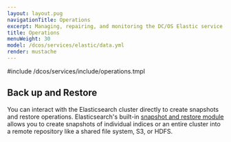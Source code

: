 ```yaml
---
layout: layout.pug
navigationTitle: Operations
excerpt: Managing, repairing, and monitoring the DC/OS Elastic service
title: Operations
menuWeight: 30
model: /dcos/services/elastic/data.yml
render: mustache
---
```


#include /dcos/services/include/operations.tmpl

## Back up and Restore

You can interact with the Elasticsearch cluster directly to create snapshots and restore operations. Elasticsearch's built-in [snapshot and restore module](https://www.elastic.co/guide/en/elasticsearch/reference/current/modules-snapshots.html) allows you to create snapshots of individual indices or an entire cluster into a remote repository like a shared file system, S3, or HDFS.
